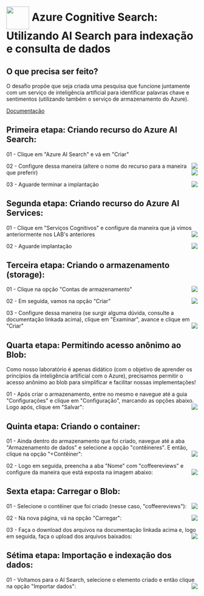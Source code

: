 <h1>
    <a href="https://web.dio.me/track/microsoft-azure-ai-fundamentals?page=1&search=&tab=path/">
     <img align="center" width="60px" src="https://hermes.dio.me/tracks/4d998d5c-36c1-497b-8da0-8db465c820eb.png"></a>
    <span> Azure Cognitive Search: Utilizando AI Search para indexação e consulta de dados</span>
</h1>

## O que precisa ser feito?

O desafio propõe que seja criada uma pesquisa que funcione juntamente com um serviço de inteligência artificial para identificar palavras chave e sentimentos (utilizando também o serviço de armazenamento do Azure).

[Documentação](https://microsoftlearning.github.io/mslearn-ai-fundamentals/Instructions/Labs/11-ai-search.html)

## Primeira etapa: Criando recurso do Azure AI Search:   

01 - Clique em "Azure AI Search" e vá em "Criar"

<img align="right" src="https://github.com/miguelfmds/bootcamp-microsoft-azure-ai-fundamentals/assets/157380435/b54ccba1-e01c-4e90-84ea-c19cb2e80423" width=""/> 

02 - Configure dessa maneira (altere o nome do recurso para a maneira que preferir)
<img align="right" src="https://github.com/miguelfmds/bootcamp-microsoft-azure-ai-fundamentals/assets/157380435/dd738a26-9e91-496a-97c3-475ffeb87ccb" width=""/> 

03 - Aguarde terminar a implantação
<img align="right" src="https://github.com/miguelfmds/bootcamp-microsoft-azure-ai-fundamentals/assets/157380435/333e8d97-a3d7-4b53-807b-b5b7ba89ed56" width=""/> 

## Segunda etapa: Criando recurso do Azure AI Services:  

01 - Clique em "Serviços Cognitivos" e configure da maneira que já vimos anteriormente nos LAB's anteriores
<img align="right" src="https://github.com/miguelfmds/bootcamp-microsoft-azure-ai-fundamentals/assets/157380435/cce227fd-028c-4073-9e28-a8817d606fe9" width=""/>

02 - Aguarde implantação
<img align="right" src="https://github.com/miguelfmds/bootcamp-microsoft-azure-ai-fundamentals/assets/157380435/333a1f5b-6581-45c4-a554-863aa6cc1a7d" width=""/>

## Terceira etapa: Criando o armazenamento (storage):  

01 - Clique na opção "Contas de armazenamento"
<img align="right" src="https://github.com/miguelfmds/bootcamp-microsoft-azure-ai-fundamentals/assets/157380435/fa3c11b7-0730-4820-852d-1c85115b04ec" width=""/>

02 - Em seguida, vamos na opção "Criar"
<img align="right" src="https://github.com/miguelfmds/bootcamp-microsoft-azure-ai-fundamentals/assets/157380435/9ccc0d95-ecef-4cbc-bbe2-4eb1c692decf" width=""/>

03 - Configure dessa maneira (se surgir alguma dúvida, consulte a documentação linkada acima), clique em "Examinar", avance e clique em "Criar"
<img align="right" src="https://github.com/miguelfmds/bootcamp-microsoft-azure-ai-fundamentals/assets/157380435/ce56441c-aeb2-4236-a351-155a191696f0" width=""/>

## Quarta etapa: Permitindo acesso anônimo ao Blob:  

Como nosso laboratório é apenas didático (com o objetivo de aprender os princípios da inteligência artificial com o Azure), precisamos permitir o acesso anônimo ao blob para simplificar e facilitar nossas implementações!

01 - Após criar o armazenamento, entre no mesmo e navegue até a guia "Configurações" e clique em "Configuração", marcando as opções abaixo. Logo após, clique em "Salvar":
<img align="right" src="https://github.com/miguelfmds/bootcamp-microsoft-azure-ai-fundamentals/assets/157380435/b32f74a4-d148-4fb4-b7e6-bfed3671b258" width=""/>

## Quinta etapa: Criando o container: 

01 - Ainda dentro do armazenamento que foi criado, navegue até a aba "Armazenamento de dados" e selecione a opção "contêineres". E então, clique na opção "+Contêiner":
<img align="right" src="https://github.com/miguelfmds/bootcamp-microsoft-azure-ai-fundamentals/assets/157380435/b2e7f1bf-9c60-4fd6-939b-7014939ae41c" width=""/>

02 - Logo em seguida, preencha a aba "Nome" com "coffeereviews" e configure da maneira que está exposta na imagem abaixo:
<img align="right" src="https://github.com/miguelfmds/bootcamp-microsoft-azure-ai-fundamentals/assets/157380435/55e76bc3-77e4-497d-b901-a3c6faf31e3f" width=""/>

## Sexta etapa: Carregar o Blob: 

01 - Selecione o contêiner que foi criado (nesse caso, "coffeereviews"):
<img align="right" src="https://github.com/miguelfmds/bootcamp-microsoft-azure-ai-fundamentals/assets/157380435/d13ab3b8-7011-4dc6-8ba4-b489f3a778a8" width=""/>

02 - Na nova página, vá na opção "Carregar": 
<img align="right" src="https://github.com/miguelfmds/bootcamp-microsoft-azure-ai-fundamentals/assets/157380435/189984e5-8e0b-470d-aae2-37c4670e02d2" width=""/>

03 - Faça o download dos arquivos na documentação linkada acima e, logo em seguida, faça o upload dos arquivos baixados:
<img align="right" src="https://github.com/miguelfmds/bootcamp-microsoft-azure-ai-fundamentals/assets/157380435/30ccc47e-96a5-4804-8535-9ca96362326b" width=""/>

## Sétima etapa: Importação e indexação dos dados: 

01 - Voltamos para o AI Search, selecione o elemento criado e então clique na opção "Importar dados":
<img align="right" src="https://github.com/miguelfmds/bootcamp-microsoft-azure-ai-fundamentals/assets/157380435/97cc7f87-5d97-4c48-9ed2-4cd3060daaa9" width=""/>
